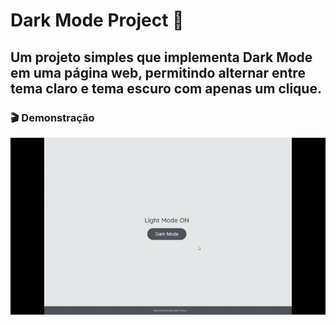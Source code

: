 # Dark Mode Project 🌙

## Um projeto simples que implementa Dark Mode em uma página web, permitindo alternar entre tema claro e tema escuro com apenas um clique.

### 🎬 Demonstração
![Demonstração Dark Mode](./assets/public/dark-mode-video.gif)


